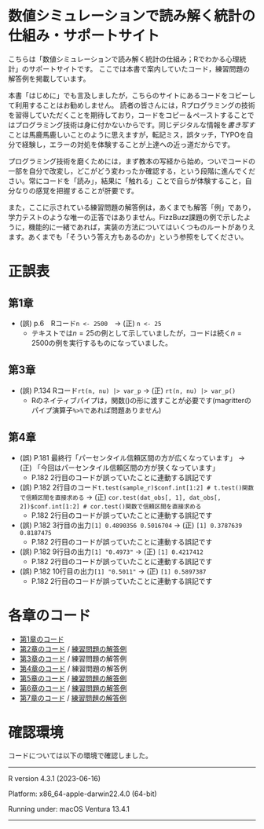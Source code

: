 
# 数値シミュレーションで読み解く統計の仕組み・サポートサイト

こちらは「数値シミュレーションで読み解く統計の仕組み；Rでわかる心理統計」のサポートサイトです。
ここでは本書で案内していたコード，練習問題の解答例を掲載しています。

本書「はじめに」でも言及しましたが，こちらのサイトにあるコードをコピーして利用することはお勧めしません。
読者の皆さんには，Rプログラミングの技術を習得していただくことを期待しており，コードをコピー＆ペーストすることではプログラミング技術は身に付かないからです。同じデジタルな情報を*書き写す*ことは馬鹿馬鹿しいことのように思えますが，転記ミス，誤タッチ，TYPOを自分で経験し，エラーの対処を体験することが上達への近っ道だからです。

プログラミング技術を磨くためには，まず教本の写経から始め，ついでコードの一部を自分で改変し，どこがどう変わったか確認する，という段階に進んでください。常にコードを「読み」，結果に「触れる」ことで自らが体験すること，自分なりの感覚を把握することが肝要です。

また，ここに示されている練習問題の解答例は，あくまでも解答「例」であり，学力テストのような唯一の正答ではありません。FizzBuzz課題の例で示したように，機能的に一緒であれば，実装の方法についてはいくつものルートがありえます。あくまでも「そういう答え方もあるのか」という参照をしてください。

# 正誤表

## 第1章

- (誤) p.6　Rコード`n <- 2500`　-\> (正) `n <- 25`
  + テキストでは$n=25$の例として示していましたが，コードは続く$n=2500$の例を実行するものになっていました。
 
## 第3章

- (誤) P.134 Rコード`rt(n, nu) |> var_p` -\> (正) `rt(n, nu) |> var_p()`
  + Rのネイティブパイプは，関数()の形に渡すことが必要です(magritterのパイプ演算子`%>%`であれば問題ありません)

## 第4章

- (誤) P.181 最終行「パーセンタイル信頼区間の方が広くなっています」 -\> (正) 「今回はパーセンタイル信頼区間の方が狭くなっています」
  + P.182 2行目のコードが誤っていたことに連動する誤記です
- (誤) P.182 2行目のコード`t.test(sample_r)$conf.int[1:2] # t.test()関数で信頼区間を直接求める` -\> (正) `cor.test(dat_obs[, 1], dat_obs[, 2])$conf.int[1:2] # cor.test()関数で信頼区間を直接求める`
  + P.182 2行目のコードが誤っていたことに連動する誤記です
- (誤) P.182 3行目の出力`[1] 0.4890356 0.5016704` -\> (正) `[1] 0.3787639 0.8187475`
  + P.182 2行目のコードが誤っていたことに連動する誤記です
- (誤) P.182 9行目の出力`[1] "0.4973"` -\> (正) `[1] 0.4217412`
  + P.182 2行目のコードが誤っていたことに連動する誤記です
- (誤) P.182 10行目の出力`[1] "0.5011"` -\> (正) `[1] 0.5897387`
  + P.182 2行目のコードが誤っていたことに連動する誤記です


# 各章のコード

- [第1章のコード](ch1/ch1.R)
- [第2章のコード](ch2/ch2.R) / [練習問題の解答例](ch2/ch2_practice.R)
- [第3章のコード](ch3/ch3.R) / 練習問題の解答例
- [第4章のコード](ch4/ch4.R) / 練習問題の解答例
- [第5章のコード](ch5.ch5.R) / [練習問題の解答例](ch5/ch5_practice.R)
- [第6章のコード](ch6/ch6.R) / [練習問題の解答例](ch6/ch6_practice.R)
- [第7章のコード](ch7/ch7.R) / [練習問題の解答例](ch7/ch7_practice.R)

# 確認環境

コードについては以下の環境で確認しました。

------------------------------------------------------------------------

R version 4.3.1 (2023-06-16)

Platform: x86_64-apple-darwin22.4.0 (64-bit)

Running under: macOS Ventura 13.4.1

------------------------------------------------------------------------

